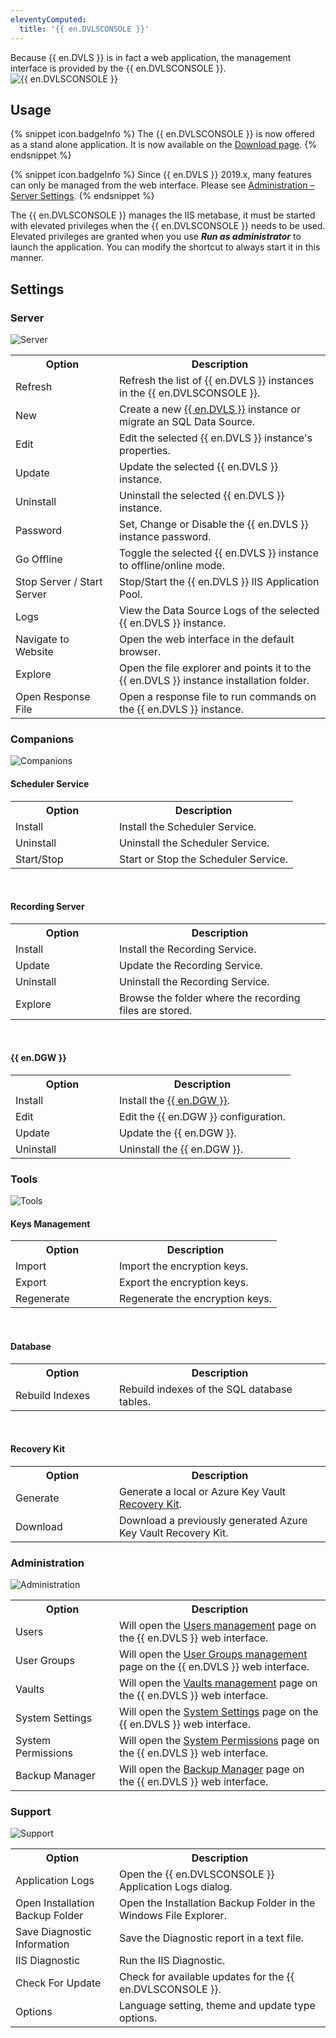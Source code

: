 ```yaml
---
eleventyComputed:
  title: '{{ en.DVLSCONSOLE }}'
---
```

Because {{ en.DVLS }} is in fact a web application, the management interface is provided by the {{ en.DVLSCONSOLE }}.  
![{{ en.DVLSCONSOLE }}](https://webdevolutions.azureedge.net/docs/en/server/ServerOp0043.png)

## Usage

{% snippet icon.badgeInfo %}
The {{ en.DVLSCONSOLE }} is now offered as a stand alone application. It is now available on the [Download page](https://server.devolutions.net/home/download).
{% endsnippet %}

{% snippet icon.badgeInfo %}
Since {{ en.DVLS }} 2019.x, many features can only be managed from the web interface. Please see [Administration – Server Settings](/server/web-interface/administration/configuration/server-settings/).
{% endsnippet %}

The {{ en.DVLSCONSOLE }} manages the IIS metabase, it must be started with elevated privileges when the {{ en.DVLSCONSOLE }} needs to be used. Elevated privileges are granted when you use ***Run as administrator*** to launch the application. You can modify the shortcut to always start it in this manner.  

## Settings

### Server

![Server](https://webdevolutions.azureedge.net/docs/en/server/ServerOp0044.png)

<table>
	<tr>
		<th width="150px">
Option
		</th>
		<th>
Description
		</th>
	</tr>
	<tr>
		<td>
Refresh
		</td>
		<td>
Refresh the list of {{ en.DVLS }} instances in the {{ en.DVLSCONSOLE }}.
		</td>
	</tr>
	<tr>
		<td>
New
		</td>
		<td>
Create a new <a href="https://docs.devolutions.net/server/installation/create-server-instance/">{{ en.DVLS }}</a> instance or migrate an SQL Data Source.
		</td>
	</tr>
	<tr>
		<td>
Edit
		</td>
		<td>
Edit the selected {{ en.DVLS }} instance's properties.
		</td>
	</tr>
	<tr>
		<td>
Update
		</td>
		<td>
Update the selected {{ en.DVLS }} instance.
		</td>
	</tr>
	<tr>
		<td>
Uninstall
		</td>
		<td>
Uninstall the selected {{ en.DVLS }} instance.
		</td>
	</tr>
	<tr>
		<td>
Password
		</td>
		<td>
Set, Change or Disable the {{ en.DVLS }} instance password.
		</td>
	</tr>
	<tr>
		<td>
Go Offline
		</td>
		<td>
Toggle the selected {{ en.DVLS }} instance to offline/online mode.
		</td>
	</tr>
	<tr>
		<td>
Stop Server / Start Server
		</td>
		<td>
Stop/Start the {{ en.DVLS }} IIS Application Pool.
		</td>
	</tr>
	<tr>
		<td>
Logs
		</td>
		<td>
View the Data Source Logs of the selected {{ en.DVLS }} instance.
		</td>
	</tr>
	<tr>
		<td>
Navigate to Website
		</td>
		<td>
Open the web interface in the default browser.
		</td>
	</tr>
	<tr>
		<td>
Explore
		</td>
		<td>
Open the file explorer and points it to the {{ en.DVLS }} instance installation folder.
		</td>
	</tr>
	<tr>
		<td>
Open Response File
		</td>
		<td>
Open a response file to run commands on the {{ en.DVLS }} instance.
		</td>
	</tr>
</table>

### Companions

![Companions](https://webdevolutions.azureedge.net/docs/en/server/ServerOp0045.png)

#### Scheduler Service
<table>
	<tr>
		<th width="150px">
Option
		</th>
		<th>
Description
		</th>
	</tr>
	<tr>
		<td>
Install
		</td>
		<td>
Install the Scheduler Service.
		</td>
	</tr>
	<tr>
		<td>
Uninstall
		</td>
		<td>
Uninstall the Scheduler Service.
		</td>
	</tr>
	<tr>
		<td>
Start/Stop
		</td>
		<td>
Start or Stop the Scheduler Service.
		</td>
    </tr>
</table>
<br>

#### Recording Server
<table>
	<tr>
		<th width="150px">
Option
		</th>
		<th>
Description
		</th>
	</tr>
	<tr>
		<td>
Install
		</td>
		<td>
Install the Recording Service.
		</td>
	</tr>
	<tr>
		<td>
Update
		</td>
		<td>
Update the Recording Service.
		</td>
	</tr>
	<tr>
		<td>
Uninstall
		</td>
		<td>
Uninstall the Recording Service.
		</td>
	</tr>
	<tr>
		<td>
Explore
		</td>
		<td>
Browse the folder where the recording files are stored.
		</td>
	</tr>
</table>
<br>

#### {{ en.DGW }}
<table>
	<tr>
		<th width="150px">
Option
		</th>
		<th>
Description
		</th>
	</tr>
	<tr>
		<td>
Install
		</td>
		<td>
Install the <a href="https://docs.devolutions.net/server/dgw/server-configuration/">{{ en.DGW }}</a>.
		</td>
	</tr>
	<tr>
		<td>
Edit
		</td>
		<td>
Edit the {{ en.DGW }} configuration.
		</td>
	</tr>
	<tr>
		<td>
Update
		</td>
		<td>
Update the {{ en.DGW }}.
		</td>
	</tr>
	<tr>
		<td>
Uninstall
		</td>
		<td>
Uninstall the {{ en.DGW }}.
		</td>
	</tr>
</table>

### Tools

![Tools](https://webdevolutions.azureedge.net/docs/en/server/ServerOp0046.png)

#### Keys Management
<table>
	<tr>
		<th width="150px">
Option
		</th>
		<th>
Description
		</th>
	</tr>
	<tr>
		<td>
Import
		</td>
		<td>
Import the encryption keys.
		</td>
	</tr>
	<tr>
		<td>
Export
		</td>
		<td>
Export the encryption keys.
		</td>
	</tr>
	<tr>
		<td>
Regenerate
		</td>
		<td>
Regenerate the encryption keys.
		</td>
	</tr>
</table>
<br>

#### Database
<table>
	<tr>
		<th width="150px">
Option
		</th>
		<th>
Description
		</th>
	</tr>
	<tr>
		<td>
Rebuild Indexes
		</td>
		<td>
Rebuild indexes of the SQL database tables.
		</td>
	</tr>
</table>
<br>

#### Recovery Kit
<table>
	<tr>
		<th width="150px">
Option
		</th>
		<th>
Description
		</th>
	</tr>
	<tr>
		<td>
Generate
		</td>
		<td>
Generate a local or Azure Key Vault <a href="https://docs.devolutions.net/server/management/recovery-kit/">Recovery Kit</a>.
		</td>
	</tr>
	<tr>
		<td>
Download
		</td>
		<td>
Download a previously generated Azure Key Vault Recovery Kit.
		</td>
	</tr>
</table>

### Administration

![Administration](https://webdevolutions.azureedge.net/docs/en/server/ServerOp0047.png)

<table>
	<tr>
		<th width="150px">
Option
		</th>
		<th>
Description
		</th>
	</tr>
	<tr>
		<td>
Users
		</td>
		<td>
Will open the <a href="/server/web-interface/administration/security-management/users/">Users management</a> page on the {{ en.DVLS }} web interface.
		</td>
	</tr>
	<tr>
		<td>
User Groups
		</td>
		<td>
Will open the <a href="/server/web-interface/administration/security-management/user-groups/">User Groups management</a> page on the {{ en.DVLS }} web interface.
		</td>
	</tr>
	<tr>
		<td>
Vaults
		</td>
		<td>
Will open the <a href="/server/web-interface/administration/security-management/vaults/">Vaults management</a> page on the {{ en.DVLS }} web interface.
		</td>
	</tr>
	<tr>
		<td>
System Settings
		</td>
		<td>
Will open the <a href="/server/web-interface/administration/configuration/system-settings/">System Settings</a> page on the {{ en.DVLS }} web interface.
		</td>
	</tr>
	<tr>
		<td>
System Permissions
		</td>
		<td>
Will open the <a href="/server/web-interface/administration/configuration/system-permissions/">System Permissions</a> page on the {{ en.DVLS }} web interface.
		</td>
	</tr>
	<tr>
		<td>
Backup Manager
		</td>
		<td>
Will open the <a href="/server/web-interface/administration/backup/backup-manager/">Backup Manager</a> page on the {{ en.DVLS }} web interface.
		</td>
	</tr>
</table>

### Support

![Support](https://webdevolutions.azureedge.net/docs/en/server/ServerOp0048.png)

<table>
	<tr>
		<th width="150px">
Option
		</th>
		<th>
Description
		</th>
	</tr>
	<tr>
		<td>
Application Logs
		</td>
		<td>
Open the {{ en.DVLSCONSOLE }} Application Logs dialog.
		</td>
	</tr>
	<tr>
		<td>
Open Installation Backup Folder
		</td>
		<td>
Open the Installation Backup Folder in the Windows File Explorer.
		</td>
	</tr>
	<tr>
		<td>
Save Diagnostic Information
		</td>
		<td>
Save the Diagnostic report in a text file.
		</td>
	</tr>
	<tr>
		<td>
IIS Diagnostic
		</td>
		<td>
Run the IIS Diagnostic.
		</td>
	</tr>
	<tr>
		<td>
Check For Update
		</td>
		<td>
Check for available updates for the {{ en.DVLSCONSOLE }}.
		</td>
	</tr>
	<tr>
		<td>
Options
		</td>
		<td>
Language setting, theme and update type options.
		</td>
	</tr>
</table>
